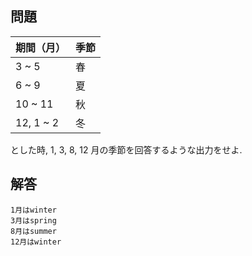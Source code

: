 ## 問題

| 期間（月） | 季節 |
| :--------- | :--- |
| 3 ~ 5      | 春   |
| 6 ~ 9      | 夏   |
| 10 ~ 11    | 秋   |
| 12, 1 ~ 2  | 冬   |

とした時, 1, 3, 8, 12 月の季節を回答するような出力をせよ.

## 解答

```
1月はwinter
3月はspring
8月はsummer
12月はwinter
```
